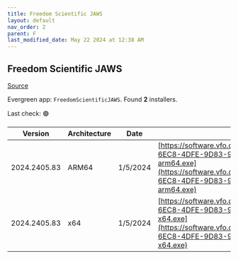 ```yaml
---
title: Freedom Scientific JAWS
layout: default
nav_order: 2
parent: F
last_modified_date: May 22 2024 at 12:38 AM
---
```


## Freedom Scientific JAWS

[Source](https://www.freedomscientific.com/products/software/jaws/)

Evergreen app: `FreedomScientificJAWS`. Found **2** installers.

Last check: 🟢

| Version      | Architecture | Date     | URI                                                                                                                                                                                                                                                                  |
| ------------ | ------------ | -------- | -------------------------------------------------------------------------------------------------------------------------------------------------------------------------------------------------------------------------------------------------------------------- |
| 2024.2405.83 | ARM64        | 1/5/2024 | [https://software.vfo.digital/JAWS/2024/2024.2405.83.400/92C70D38-6EC8-4DFE-9D83-9543D78E6AB3/J2024.2405.83.400-Offline-arm64.exe](https://software.vfo.digital/JAWS/2024/2024.2405.83.400/92C70D38-6EC8-4DFE-9D83-9543D78E6AB3/J2024.2405.83.400-Offline-arm64.exe) |
| 2024.2405.83 | x64          | 1/5/2024 | [https://software.vfo.digital/JAWS/2024/2024.2405.83.400/92C70D38-6EC8-4DFE-9D83-9543D78E6AB3/J2024.2405.83.400-Offline-x64.exe](https://software.vfo.digital/JAWS/2024/2024.2405.83.400/92C70D38-6EC8-4DFE-9D83-9543D78E6AB3/J2024.2405.83.400-Offline-x64.exe)     |
